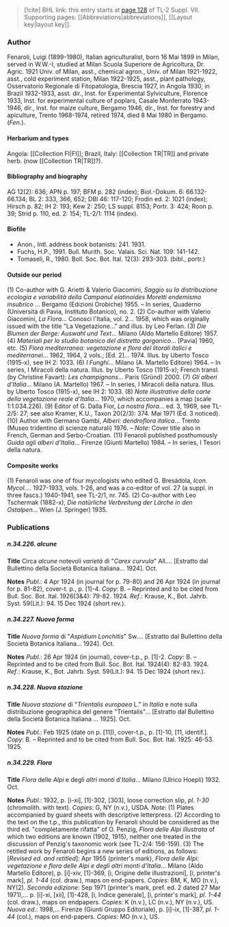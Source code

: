 > [!cite] BHL link: this entry starts at [page 128](https://www.biodiversitylibrary.org/item/103834#page/150/mode/1up) of TL-2 Suppl. VII.
> Supporting pages: [[Abbreviations|abbreviations]], [[Layout key|layout key]].

### Author

Fenaroli, Luigi (1899-1980), Italian agriculturalist, born 16 Mai 1899 in Milan, served in W.W.-I, studied at Milan Scuola Superiore de Agricoltura, Dr. Agric. 1921 Univ. of Milan, asst., chemical agron., Univ. of Milan 1921-1922, asst., cold experiment station, Milan 1922-1925, asst., plant pathology, Osservatorio Regionale di Fitopatologia, Brescia 1927, in Angola 1930, in Brazil 1932-1933, asst. dir., Inst. for Experimental Sylviculture, Florence 1933, Inst. for experimental culture of poplars, Casale Monferrato 1943-1946, dir., Inst. for maize culture, Bergamo 1946, dir., Inst. for forestry and apiculture, Trento 1968-1974, retired 1974, died 8 Mai 1980 in Bergamo. (*Fen.*).

#### Herbarium and types

Angola: [[Collection FI|FI]]; Brazil, Italy: [[Collection TR|TR]] and private herb. (now [[Collection TR|TR]]?).

#### Bibliography and biography

AG 12(2): 636; APN p. 197; BFM p. 282 (index); Biol.-Dokum. 6: 66.132-66.134; BL 2: 333, 366, 652; DBI 46: 117-120; Frodin ed. 2: 1021 (index); Hirsch p. 82; IH 2: 193; Kew 2: 250; LS suppl. 8153; Portr. 3: 424; Roon p. 39; Strid p. 110, ed. 2: 154; TL-2/1: 1114 (index).

#### Biofile

- Anon., Intl. address book botanists: 241. 1931.
- Fuchs, H.P., 1991. Bull. Murith. Soc. Valais. Sci. Nat. 109: 141-142.
- Tomaseli, R., 1980. Boll. Soc. Bot. Ital. 12(3): 293-303. (bibl., portr.)

#### Outside our period

(1) Co-author with G. Arietti & Valerio Giacomini, *Saggio su la distribuzione ecologia e variabilità della Campanul elatinoides Moretti endemismo insubrico* ... Bergamo (Edizioni Orobiche) 1955. – In series, Quaderno (Università di Pavia, Instituto Botanico), no. 2.
(2) Co-author with Valerio Giacomini, *La Flora*... Conosci l'Italia, vol. 2... 1958, which was originally issued with the title "La Vegetazione..." and illus. by Leo Ferlan. (3) *Die Blumen der Berge: Auswahl und Text*... Milano (Aldo Martello Editore) 1957. (4) *Materiali per lo studio botanico del distretto garganico*... \[Pavia\] 1960, etc. (5) *Flora mediterranea: vegetazione e flora del litorali italici e mediterranei*... 1962, 1964, 2 vols.; \[Ed. 2\]... 1974. Illus. by Uberto Tosco (1915-x), see IH 2: 1033. (6) *I Funghi*... Milano (A. Martello Editore) 1964. – In series, I Miracoli della natura. Illus. by Uberto Tosco (1915-x); French transl. (by Christine Favart): *Les champignons*... Paris (Gründ) 2000.
(7) *Gli alberi d'Italia*... Milano (A. Martello) 1967. – In series, I Miracoli della natura. Illus. by Uberto Tosco (1915-x), see IH 2: 1033.
(8) *Note illustrative della carte della vegetazione reale d'Italia*... 1970, which accompanies a map (scale 1:1.034.226).
(9) Editor of G. Dalla Fior, *La nostra flora*... ed. 3, 1969, see TL-2/5: 27; see also Kramer, K.U., Taxon 20(2/3): 374. Mai 1971 (Ed. 3 noticed).
(10) Author with Germano Gambi, *Alberi: dendroflora italica*... Trento (Museo tridentino di scienze naturali) 1976. – *Note*: Cover title also in French, German and Serbo-Croatian. (11) Fenaroli published posthumously *Guida agli alberi d'Italia*... Firenze (Giunti Martello) 1984. – In series, I Tesori della natura.

#### Composite works

(1) Fenaroli was one of four mycologists who edited G. Bresàdola, *Icon. Mycol.*... 1927-1933, vols. 1-26, and was a co-editor of vol. 27 (a suppl. in three fascs.) 1940-1941, see TL-2/1, nr. 745.
(2) Co-author with Leo Tschermak (1882-x), *Die natürliche Verbreitung der Lärche in den Ostalpen*... Wien (J. Springer) 1935.

### Publications

##### n.34.226. alcune

**Title**
Circa *alcune* notevoli *varietà* di "*Carex curvula*" All.... \[Estratto dal Bullettino della Società Botanica Italiana... 1924\]. Oct.

**Notes**
*Publ*.: 4 Apr 1924 (in journal for p. 79-80) and 26 Apr 1924 (in journal for p. 81-82), cover-t. p., p. \[1\]-4. *Copy*: B. – Reprinted and to be cited from Bull. Soc. Bot. Ital. 1926(3&4): 79-82. 1924.
*Ref*.: Krause, K., Bot. Jahrb. Syst. 59(Lit.): 94. 15 Dec 1924 (short rev.).

##### n.34.227. Nuova forma

**Title**
*Nuova forma* di "*Aspidium Lonchitis*" Sw.... \[Estratto dal Bullettino della Società Botanica Italiana... 1924\]. Oct.

**Notes**
*Publ*.: 26 Apr 1924 (in journal), cover-t.p., p. \[1\]-2. *Copy*: B. – Reprinted and to be cited from Bull. Soc. Bot. Ital. 1924(4): 82-83. 1924.
*Ref*.: Krause, K., Bot. Jahrb. Syst. 59(Lit.): 94. 15 Dec 1924 (short rev.).

##### n.34.228. Nuova stazione

**Title**
*Nuova stazione* di "*Trientalis europaea* L." in *Italia* e note sulla distribuzione geographica del genere "Trientalis"... \[Estratto dal Bullettino della Società Botanica Italiana ... 1925\]. Oct.

**Notes**
*Publ*.: Feb 1925 (date on p. \[11\]), cover-t.p., p. \[1\]-10, \[11, identif.\]. *Copy*: B. – Reprinted and to be cited from Bull. Soc. Bot. Ital. 1925: 46-53. 1925.

##### n.34.229. Flora

**Title**
*Flora* delle *Alpi* e degli *altri monti* d'*Italia*... Milano (Ulrico Hoepli) 1932. Oct.

**Notes**
*Publ*.: 1932, p. \[i-xi\], \[1\]-302, \[303\], loose correction slip, *pl. 1-30* (chromolith. with text).
*Copies*: G, NY (n.v.), USDA.
*Note*: (1) Plates accompanied by guard sheets with descriptive letterpress. (2) According to the text on the t.p., this publication by Fenaroli should be considered as the third ed. "completamente rifatta" of O. Penzig, *Flora delle Alpi illustrata* of which two editions are known (1902, 1915), neither one treated in the discussion of Penzig's taxonomic work (see TL-2/4: 156-159). (3) The retitled work by Fenaroli begins a new series of editions, as follows:
\[*Revised ed. and retitled*\]: Apr 1955 (printer's mark), *Flora delle Alpi: vegetazione e flora delle Alpi e degli altri monti d'Italia*... Milano (Aldo Martello Editore), p. \[i\]-xiv, \[1\]-369, \[i, Origine delle illustrazioni\], \[i, printer's mark\], *pl. 1-44* (col. draw.), maps on end-papers. *Copies*: BM, K, MO (n.v.), NY(2).
*Seconda edizione*: Sep 1971 (printer's mark, pref. ed. 2 dated 27 Mar 1971),... p. \[i\]-xi, \[xii\], \[1\]-428, \[i, Indice generale\], \[i, printer's mark\], *pl. 1-44* (col. draw.), maps on endpapers. *Copies*: K (n.v.), LC (n.v.), NY (n.v.), US.
*Nuova ed*.: 1998,... Firenze (Giunti Gruppo Editoriale), p. \[i\]-ix, \[1\]-387, *pl. 1-44* (col.), maps on end-papers. *Copies*: MO (n.v.), US.

